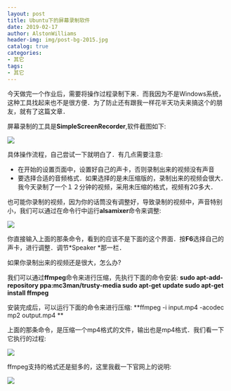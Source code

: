 ```yaml
---
layout: post
title: Ubuntu下的屏幕录制软件
date: 2019-02-17
author: AlstonWilliams
header-img: img/post-bg-2015.jpg
catalog: true
categories:
- 其它
tags:
- 其它
---
```

今天做完一个作业后，需要将操作过程录制下来．而我因为不是Windows系统，这种工具找起来也不是很方便．为了防止还有跟我一样花半天功夫来搞这个的朋友，就有了这篇文章．

屏幕录制的工具是**SimpleScreenRecorder**,软件截图如下:

![](http://upload-images.jianshu.io/upload_images/4108852-1f0826675d63d521.png?imageMogr2/auto-orient/strip%7CimageView2/2/w/1240)

具体操作流程，自己尝试一下就明白了．有几点需要注意:

- 在开始的设置页面中，设置好自己的声卡，否则录制出来的视频没有声音
- 要选择合适的音频格式．如果选择的是未压缩版的，录制出来的视频会很大．我今天录制了一个１２分钟的视频，采用未压缩的格式，视频有2G多大．

也可能你录制的视频，因为你的话筒没有调整好，导致录制的视频中，声音特别小，我们可以通过在命令行中运行**alsamixer**命令来调整:

![](http://upload-images.jianshu.io/upload_images/4108852-b30cd9a747f3692e.png?imageMogr2/auto-orient/strip%7CimageView2/2/w/1240)

你直接输入上面的那条命令，看到的应该不是下面的这个界面．按**F6**选择自己的声卡，进行调整．调节*Speaker *那一栏．

如果你录制出来的视频还是很大，怎么办?

我们可以通过**ffmpeg**命令来进行压缩，先执行下面的命令安装:
**sudo apt-add-repository ppa:mc3man/trusty-media
sudo apt-get update
sudo apt-get install ffmpeg**

安装完成后，可以运行下面的命令来进行压缩:
**ffmpeg -i input.mp4 -acodec mp2 output.mp4 **

上面的那条命令，是压缩一个mp4格式的文件，输出也是mp4格式．我们看一下它执行的过程:

![](http://upload-images.jianshu.io/upload_images/4108852-81852b2d5d3c4c36.png?imageMogr2/auto-orient/strip%7CimageView2/2/w/1240)

ffmpeg支持的格式还是挺多的，这里我截一下官网上的说明:

![](http://upload-images.jianshu.io/upload_images/4108852-ae930a089071a950.png?imageMogr2/auto-orient/strip%7CimageView2/2/w/1240)
